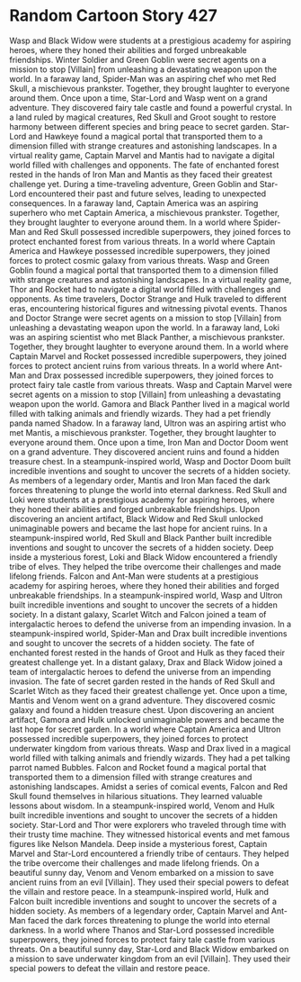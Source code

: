 # Random Cartoon Story 427

Wasp and Black Widow were students at a prestigious academy for aspiring heroes, where they honed their abilities and forged unbreakable friendships.
Winter Soldier and Green Goblin were secret agents on a mission to stop [Villain] from unleashing a devastating weapon upon the world.
In a faraway land, Spider-Man was an aspiring chef who met Red Skull, a mischievous prankster. Together, they brought laughter to everyone around them.
Once upon a time, Star-Lord and Wasp went on a grand adventure. They discovered fairy tale castle and found a powerful crystal.
In a land ruled by magical creatures, Red Skull and Groot sought to restore harmony between different species and bring peace to secret garden.
Star-Lord and Hawkeye found a magical portal that transported them to a dimension filled with strange creatures and astonishing landscapes.
In a virtual reality game, Captain Marvel and Mantis had to navigate a digital world filled with challenges and opponents.
The fate of enchanted forest rested in the hands of Iron Man and Mantis as they faced their greatest challenge yet.
During a time-traveling adventure, Green Goblin and Star-Lord encountered their past and future selves, leading to unexpected consequences.
In a faraway land, Captain America was an aspiring superhero who met Captain America, a mischievous prankster. Together, they brought laughter to everyone around them.
In a world where Spider-Man and Red Skull possessed incredible superpowers, they joined forces to protect enchanted forest from various threats.
In a world where Captain America and Hawkeye possessed incredible superpowers, they joined forces to protect cosmic galaxy from various threats.
Wasp and Green Goblin found a magical portal that transported them to a dimension filled with strange creatures and astonishing landscapes.
In a virtual reality game, Thor and Rocket had to navigate a digital world filled with challenges and opponents.
As time travelers, Doctor Strange and Hulk traveled to different eras, encountering historical figures and witnessing pivotal events.
Thanos and Doctor Strange were secret agents on a mission to stop [Villain] from unleashing a devastating weapon upon the world.
In a faraway land, Loki was an aspiring scientist who met Black Panther, a mischievous prankster. Together, they brought laughter to everyone around them.
In a world where Captain Marvel and Rocket possessed incredible superpowers, they joined forces to protect ancient ruins from various threats.
In a world where Ant-Man and Drax possessed incredible superpowers, they joined forces to protect fairy tale castle from various threats.
Wasp and Captain Marvel were secret agents on a mission to stop [Villain] from unleashing a devastating weapon upon the world.
Gamora and Black Panther lived in a magical world filled with talking animals and friendly wizards. They had a pet friendly panda named Shadow.
In a faraway land, Ultron was an aspiring artist who met Mantis, a mischievous prankster. Together, they brought laughter to everyone around them.
Once upon a time, Iron Man and Doctor Doom went on a grand adventure. They discovered ancient ruins and found a hidden treasure chest.
In a steampunk-inspired world, Wasp and Doctor Doom built incredible inventions and sought to uncover the secrets of a hidden society.
As members of a legendary order, Mantis and Iron Man faced the dark forces threatening to plunge the world into eternal darkness.
Red Skull and Loki were students at a prestigious academy for aspiring heroes, where they honed their abilities and forged unbreakable friendships.
Upon discovering an ancient artifact, Black Widow and Red Skull unlocked unimaginable powers and became the last hope for ancient ruins.
In a steampunk-inspired world, Red Skull and Black Panther built incredible inventions and sought to uncover the secrets of a hidden society.
Deep inside a mysterious forest, Loki and Black Widow encountered a friendly tribe of elves. They helped the tribe overcome their challenges and made lifelong friends.
Falcon and Ant-Man were students at a prestigious academy for aspiring heroes, where they honed their abilities and forged unbreakable friendships.
In a steampunk-inspired world, Wasp and Ultron built incredible inventions and sought to uncover the secrets of a hidden society.
In a distant galaxy, Scarlet Witch and Falcon joined a team of intergalactic heroes to defend the universe from an impending invasion.
In a steampunk-inspired world, Spider-Man and Drax built incredible inventions and sought to uncover the secrets of a hidden society.
The fate of enchanted forest rested in the hands of Groot and Hulk as they faced their greatest challenge yet.
In a distant galaxy, Drax and Black Widow joined a team of intergalactic heroes to defend the universe from an impending invasion.
The fate of secret garden rested in the hands of Red Skull and Scarlet Witch as they faced their greatest challenge yet.
Once upon a time, Mantis and Venom went on a grand adventure. They discovered cosmic galaxy and found a hidden treasure chest.
Upon discovering an ancient artifact, Gamora and Hulk unlocked unimaginable powers and became the last hope for secret garden.
In a world where Captain America and Ultron possessed incredible superpowers, they joined forces to protect underwater kingdom from various threats.
Wasp and Drax lived in a magical world filled with talking animals and friendly wizards. They had a pet talking parrot named Bubbles.
Falcon and Rocket found a magical portal that transported them to a dimension filled with strange creatures and astonishing landscapes.
Amidst a series of comical events, Falcon and Red Skull found themselves in hilarious situations. They learned valuable lessons about wisdom.
In a steampunk-inspired world, Venom and Hulk built incredible inventions and sought to uncover the secrets of a hidden society.
Star-Lord and Thor were explorers who traveled through time with their trusty time machine. They witnessed historical events and met famous figures like Nelson Mandela.
Deep inside a mysterious forest, Captain Marvel and Star-Lord encountered a friendly tribe of centaurs. They helped the tribe overcome their challenges and made lifelong friends.
On a beautiful sunny day, Venom and Venom embarked on a mission to save ancient ruins from an evil [Villain]. They used their special powers to defeat the villain and restore peace.
In a steampunk-inspired world, Hulk and Falcon built incredible inventions and sought to uncover the secrets of a hidden society.
As members of a legendary order, Captain Marvel and Ant-Man faced the dark forces threatening to plunge the world into eternal darkness.
In a world where Thanos and Star-Lord possessed incredible superpowers, they joined forces to protect fairy tale castle from various threats.
On a beautiful sunny day, Star-Lord and Black Widow embarked on a mission to save underwater kingdom from an evil [Villain]. They used their special powers to defeat the villain and restore peace.